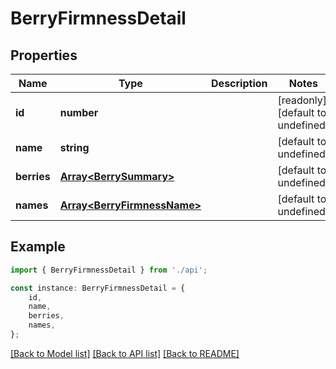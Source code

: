 # BerryFirmnessDetail


## Properties

Name | Type | Description | Notes
------------ | ------------- | ------------- | -------------
**id** | **number** |  | [readonly] [default to undefined]
**name** | **string** |  | [default to undefined]
**berries** | [**Array&lt;BerrySummary&gt;**](BerrySummary.md) |  | [default to undefined]
**names** | [**Array&lt;BerryFirmnessName&gt;**](BerryFirmnessName.md) |  | [default to undefined]

## Example

```typescript
import { BerryFirmnessDetail } from './api';

const instance: BerryFirmnessDetail = {
    id,
    name,
    berries,
    names,
};
```

[[Back to Model list]](../README.md#documentation-for-models) [[Back to API list]](../README.md#documentation-for-api-endpoints) [[Back to README]](../README.md)
